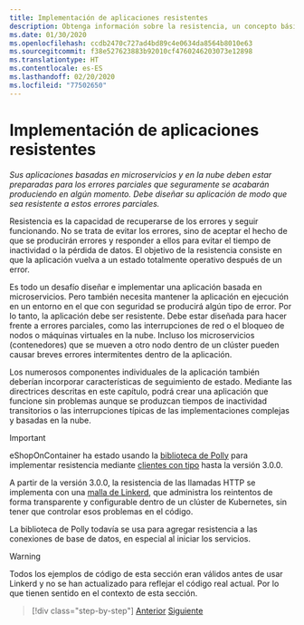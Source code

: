 ```yaml
---
title: Implementación de aplicaciones resistentes
description: Obtenga información sobre la resistencia, un concepto básico en una arquitectura de microservicios. Debe saber cómo administrar errores transitorios correctamente cuando se produzcan.
ms.date: 01/30/2020
ms.openlocfilehash: ccdb2470c727ad4bd89c4e0634da8564b8010e63
ms.sourcegitcommit: f38e527623883b92010cf4760246203073e12898
ms.translationtype: HT
ms.contentlocale: es-ES
ms.lasthandoff: 02/20/2020
ms.locfileid: "77502650"
---
```

# <a name="implement-resilient-applications"></a>Implementación de aplicaciones resistentes

*Sus aplicaciones basadas en microservicios y en la nube deben estar preparadas para los errores parciales que seguramente se acabarán produciendo en algún momento. Debe diseñar su aplicación de modo que sea resistente a estos errores parciales.*

Resistencia es la capacidad de recuperarse de los errores y seguir funcionando. No se trata de evitar los errores, sino de aceptar el hecho de que se producirán errores y responder a ellos para evitar el tiempo de inactividad o la pérdida de datos. El objetivo de la resistencia consiste en que la aplicación vuelva a un estado totalmente operativo después de un error.

Es todo un desafío diseñar e implementar una aplicación basada en microservicios. Pero también necesita mantener la aplicación en ejecución en un entorno en el que con seguridad se producirá algún tipo de error. Por lo tanto, la aplicación debe ser resistente. Debe estar diseñada para hacer frente a errores parciales, como las interrupciones de red o el bloqueo de nodos o máquinas virtuales en la nube. Incluso los microservicios (contenedores) que se mueven a otro nodo dentro de un clúster pueden causar breves errores intermitentes dentro de la aplicación.

Los numerosos componentes individuales de la aplicación también deberían incorporar características de seguimiento de estado. Mediante las directrices descritas en este capítulo, podrá crear una aplicación que funcione sin problemas aunque se produzcan tiempos de inactividad transitorios o las interrupciones típicas de las implementaciones complejas y basadas en la nube.

>[!IMPORTANT]
> eShopOnContainer ha estado usando la [biblioteca de Polly](http://www.thepollyproject.org/) para implementar resistencia mediante [clientes con tipo](./use-httpclientfactory-to-implement-resilient-http-requests.md) hasta la versión 3.0.0.
>
> A partir de la versión 3.0.0, la resistencia de las llamadas HTTP se implementa con una [malla de Linkerd](https://linkerd.io/), que administra los reintentos de forma transparente y configurable dentro de un clúster de Kubernetes, sin tener que controlar esos problemas en el código.
>
> La biblioteca de Polly todavía se usa para agregar resistencia a las conexiones de base de datos, en especial al iniciar los servicios.

>[!WARNING]
> Todos los ejemplos de código de esta sección eran válidos antes de usar Linkerd y no se han actualizado para reflejar el código real actual. Por lo que tienen sentido en el contexto de esta sección.

>[!div class="step-by-step"]
>[Anterior](../microservice-ddd-cqrs-patterns/microservice-application-layer-implementation-web-api.md)
>[Siguiente](handle-partial-failure.md)
